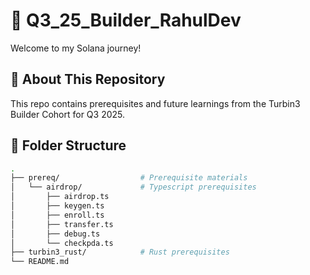 # 🚀 Q3_25_Builder_RahulDev

Welcome to my Solana journey!  


## 🏁 About This Repository

This repo contains prerequisites and future learnings from the Turbin3 Builder Cohort for Q3 2025.


## 📁 Folder Structure

```bash
.
├── prereq/                  # Prerequisite materials
│   └── airdrop/             # Typescript prerequisites
│       ├── airdrop.ts
│       ├── keygen.ts
│       ├── enroll.ts
│       ├── transfer.ts
│       ├── debug.ts
│       └── checkpda.ts
├── turbin3_rust/            # Rust prerequisites
└── README.md
